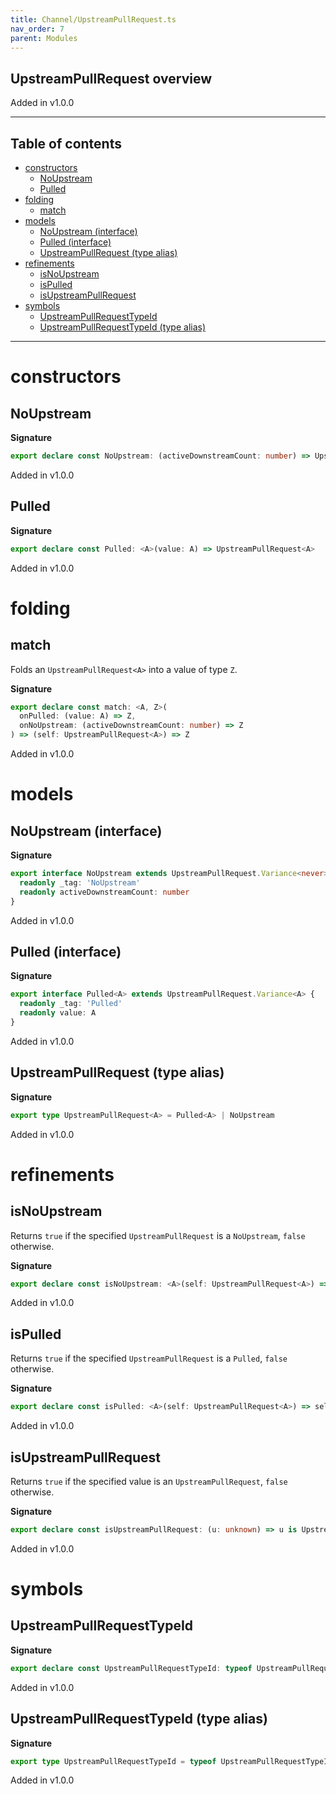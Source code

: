 ```yaml
---
title: Channel/UpstreamPullRequest.ts
nav_order: 7
parent: Modules
---
```


## UpstreamPullRequest overview

Added in v1.0.0

---

<h2 class="text-delta">Table of contents</h2>

- [constructors](#constructors)
  - [NoUpstream](#noupstream)
  - [Pulled](#pulled)
- [folding](#folding)
  - [match](#match)
- [models](#models)
  - [NoUpstream (interface)](#noupstream-interface)
  - [Pulled (interface)](#pulled-interface)
  - [UpstreamPullRequest (type alias)](#upstreampullrequest-type-alias)
- [refinements](#refinements)
  - [isNoUpstream](#isnoupstream)
  - [isPulled](#ispulled)
  - [isUpstreamPullRequest](#isupstreampullrequest)
- [symbols](#symbols)
  - [UpstreamPullRequestTypeId](#upstreampullrequesttypeid)
  - [UpstreamPullRequestTypeId (type alias)](#upstreampullrequesttypeid-type-alias)

---

# constructors

## NoUpstream

**Signature**

```ts
export declare const NoUpstream: (activeDownstreamCount: number) => UpstreamPullRequest<never>
```

Added in v1.0.0

## Pulled

**Signature**

```ts
export declare const Pulled: <A>(value: A) => UpstreamPullRequest<A>
```

Added in v1.0.0

# folding

## match

Folds an `UpstreamPullRequest<A>` into a value of type `Z`.

**Signature**

```ts
export declare const match: <A, Z>(
  onPulled: (value: A) => Z,
  onNoUpstream: (activeDownstreamCount: number) => Z
) => (self: UpstreamPullRequest<A>) => Z
```

Added in v1.0.0

# models

## NoUpstream (interface)

**Signature**

```ts
export interface NoUpstream extends UpstreamPullRequest.Variance<never> {
  readonly _tag: 'NoUpstream'
  readonly activeDownstreamCount: number
}
```

Added in v1.0.0

## Pulled (interface)

**Signature**

```ts
export interface Pulled<A> extends UpstreamPullRequest.Variance<A> {
  readonly _tag: 'Pulled'
  readonly value: A
}
```

Added in v1.0.0

## UpstreamPullRequest (type alias)

**Signature**

```ts
export type UpstreamPullRequest<A> = Pulled<A> | NoUpstream
```

Added in v1.0.0

# refinements

## isNoUpstream

Returns `true` if the specified `UpstreamPullRequest` is a `NoUpstream`,
`false` otherwise.

**Signature**

```ts
export declare const isNoUpstream: <A>(self: UpstreamPullRequest<A>) => self is NoUpstream
```

Added in v1.0.0

## isPulled

Returns `true` if the specified `UpstreamPullRequest` is a `Pulled`, `false`
otherwise.

**Signature**

```ts
export declare const isPulled: <A>(self: UpstreamPullRequest<A>) => self is Pulled<A>
```

Added in v1.0.0

## isUpstreamPullRequest

Returns `true` if the specified value is an `UpstreamPullRequest`, `false`
otherwise.

**Signature**

```ts
export declare const isUpstreamPullRequest: (u: unknown) => u is UpstreamPullRequest<unknown>
```

Added in v1.0.0

# symbols

## UpstreamPullRequestTypeId

**Signature**

```ts
export declare const UpstreamPullRequestTypeId: typeof UpstreamPullRequestTypeId
```

Added in v1.0.0

## UpstreamPullRequestTypeId (type alias)

**Signature**

```ts
export type UpstreamPullRequestTypeId = typeof UpstreamPullRequestTypeId
```

Added in v1.0.0
